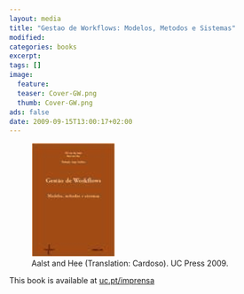 ```yaml
---
layout: media
title: "Gestao de Workflows: Modelos, Metodos e Sistemas"
modified:
categories: books
excerpt: 
tags: []
image:
  feature:
  teaser: Cover-GW.png
  thumb: Cover-GW.png
ads: false
date: 2009-09-15T13:00:17+02:00
---
```


<figure>
	<img src="/images/Cover-GW.png">
	<figcaption>Aalst and Hee (Translation: Cardoso). UC Press 2009.</figcaption>
</figure>


This book is available at [uc.pt/imprensa](http://www.uc.pt/imprensa_uc/catalogo/ensino/workflows "Title")
